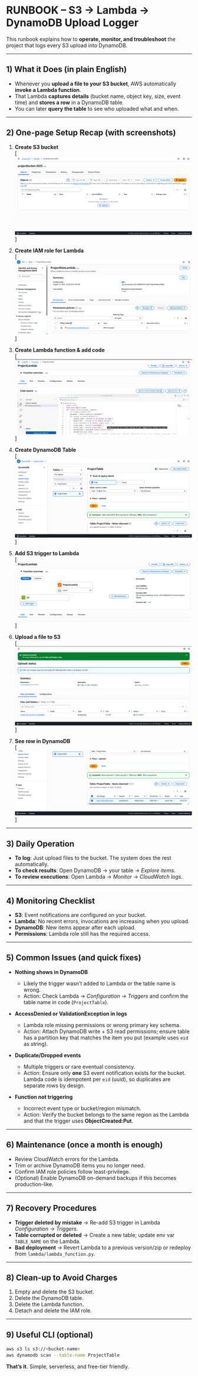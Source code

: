 # RUNBOOK – S3 → Lambda → DynamoDB Upload Logger

This runbook explains how to **operate, monitor, and troubleshoot** the project that logs every S3 upload into DynamoDB.

---

## 1) What it Does (in plain English)
- Whenever you **upload a file to your S3 bucket**, AWS automatically **invoke a Lambda function**.
- That Lambda **captures details** (bucket name, object key, size, event time) and **stores a row** in a DynamoDB table.
- You can later **query the table** to see who uploaded what and when.

---

## 2) One-page Setup Recap (with screenshots)

1. **Create S3 bucket**  
[![S3 Bucket Created](screenshots/1_Bucket%20created%20Successfully.png)]

2. **Create IAM role for Lambda**  
[![IAM Role for DynamoDB](screenshots/2_Role%20for%20DynamoDB%20Access.png)]

4. **Create Lambda function & add code**  
[![Lambda Function Created](screenshots/3_Lambda%20Function%20Created.png)]

5. **Create DynamoDB Table**  
[![DynamoDB Table Created](screenshots/4_DB%20Table%20created%20and%20is%20initially%20empty.png)]

5. **Add S3 trigger to Lambda**  
[![S3 Trigger Added](screenshots/5_Added%20S3%20Trigger%20to%20Lambda.png)]

6. **Upload a file to S3**  
[![File Uploaded to S3](screenshots/6_Uploaded%20Object%20on%20S3%20bucket.png)]

7. **See row in DynamoDB**  
[![DynamoDB Updated](screenshots/7_%20Table%20is%20updated%20with%20an%20entry.png)]


---

## 3) Daily Operation
- **To log**: Just upload files to the bucket. The system does the rest automatically.
- **To check results**: Open DynamoDB → your table → *Explore items*.
- **To review executions**: Open Lambda → *Monitor* → *CloudWatch logs*.

---

## 4) Monitoring Checklist
- **S3**: Event notifications are configured on your bucket.
- **Lambda**: No recent errors, invocations are increasing when you upload.
- **DynamoDB**: New items appear after each upload.
- **Permissions**: Lambda role still has the required access.

---

## 5) Common Issues (and quick fixes)
- **Nothing shows in DynamoDB**  
  - Likely the trigger wasn’t added to Lambda or the table name is wrong.  
  - Action: Check Lambda → *Configuration → Triggers* and confirm the table name in code (`ProjectTable`).

- **AccessDenied or ValidationException in logs**  
  - Lambda role missing permissions or wrong primary key schema.  
  - Action: Attach DynamoDB write + S3 read permissions; ensure table has a partition key that matches the item you put (example uses `eid` as string).

- **Duplicate/Dropped events**  
  - Multiple triggers or rare eventual consistency.  
  - Action: Ensure only **one** S3 event notification exists for the bucket. Lambda code is idempotent per `eid` (uuid), so duplicates are separate rows by design.

- **Function not triggering**  
  - Incorrect event type or bucket/region mismatch.  
  - Action: Verify the bucket belongs to the same region as the Lambda and that the trigger uses **ObjectCreated:Put**.

---

## 6) Maintenance (once a month is enough)
- Review CloudWatch errors for the Lambda.
- Trim or archive DynamoDB items you no longer need.
- Confirm IAM role policies follow least-privilege.
- (Optional) Enable DynamoDB on-demand backups if this becomes production-like.

---

## 7) Recovery Procedures
- **Trigger deleted by mistake** → Re-add S3 trigger in Lambda *Configuration → Triggers*.
- **Table corrupted or deleted** → Create a new table; update env var `TABLE_NAME` on the Lambda.
- **Bad deployment** → Revert Lambda to a previous version/zip or redeploy from `lambda/lambda_function.py`.

---

## 8) Clean-up to Avoid Charges
1. Empty and delete the S3 bucket.
2. Delete the DynamoDB table.
3. Delete the Lambda function.
4. Detach and delete the IAM role.

---

## 9) Useful CLI (optional)
```bash
aws s3 ls s3://<bucket-name>
aws dynamodb scan --table-name ProjectTable
```

**That’s it.** Simple, serverless, and free-tier friendly.
